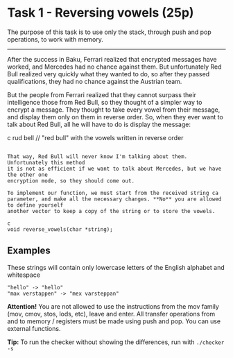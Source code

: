 # Task 1 - Reversing vowels (25p)

The purpose of this task is to use only the stack, through push and pop operations,
to work with memory.

---

After the success in Baku, Ferrari realized that encrypted messages have
worked, and Mercedes had no chance against them. But unfortunately
Red Bull realized very quickly what they wanted to do, so after they passed
qualifications, they had no chance against the Austrian team.

But the people from Ferrari realized that they cannot surpass their intelligence
those from Red Bull, so they thought of a simpler way to encrypt
a message. They thought to take every vowel from their message, and display them
only on them in reverse order. So, when they ever want to talk
about Red Bull, all he will have to do is display the message:

c
rud bell // "red bull" with the vowels written in reverse order
```

That way, Red Bull will never know I'm talking about them. Unfortunately this method
it is not as efficient if we want to talk about Mercedes, but we have the other one
encryption mode, so they should come out.

To implement our function, we must start from the received string ca
parameter, and make all the necessary changes. **No** you are allowed to define yourself
another vector to keep a copy of the string or to store the vowels.

c
void reverse_vowels(char *string);
```

## Examples

These strings will contain only lowercase letters of the English alphabet and whitespace

```
"hello" -> "hello"
"max verstappen" -> "mex varsteppan"
```

**Attention!** You are not allowed to use the instructions from the mov family (mov, cmov,
stos, lods, etc), leave and enter. All transfer operations from and to memory
/ registers must be made using push and pop. You can use external functions.

**Tip:** To run the checker without showing the differences, run with `./checker -s`
